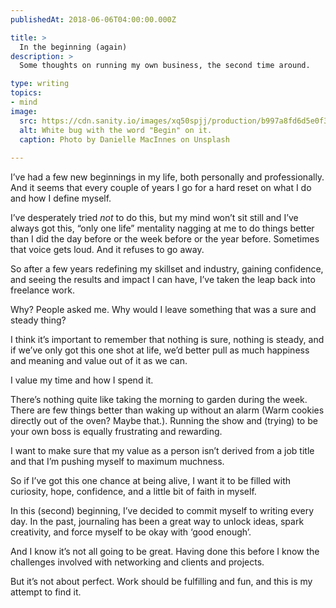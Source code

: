 ```yaml
---
publishedAt: 2018-06-06T04:00:00.000Z

title: >
  In the beginning (again)
description: >
  Some thoughts on running my own business, the second time around.

type: writing
topics:
- mind
image:
  src: https://cdn.sanity.io/images/xq50spjj/production/b997a8fd6d5e0f371b2a0cff6a02a9e84a94399d-2678x1785.jpg
  alt: White bug with the word "Begin" on it.
  caption: Photo by Danielle MacInnes on Unsplash
  
---
```


I’ve had a few new beginnings in my life, both personally and professionally. And it seems that every couple of years I go for a hard reset on what I do and how I define myself.

I’ve desperately tried _not_ to do this, but my mind won’t sit still and I’ve always got this, “only one life” mentality nagging at me to do things better than I did the day before or the week before or the year before. Sometimes that voice gets loud. And it refuses to go away.

So after a few years redefining my skillset and industry, gaining confidence, and seeing the results and impact I can have, I’ve taken the leap back into freelance work.

Why? People asked me. Why would I leave something that was a sure and steady thing?

I think it’s important to remember that nothing is sure, nothing is steady, and if we’ve only got this one shot at life, we’d better pull as much happiness and meaning and value out of it as we can.

I value my time and how I spend it.

There’s nothing quite like taking the morning to garden during the week. There are few things better than waking up without an alarm (Warm cookies directly out of the oven? Maybe that.). Running the show and (trying) to be your own boss is equally frustrating and rewarding.

I want to make sure that my value as a person isn’t derived from a job title and that I’m pushing myself to maximum muchness.

So if I’ve got this one chance at being alive, I want it to be filled with curiosity, hope, confidence, and a little bit of faith in myself.

In this (second) beginning, I’ve decided to commit myself to writing every day. In the past, journaling has been a great way to unlock ideas, spark creativity, and force myself to be okay with ‘good enough’.

And I know it’s not all going to be great. Having done this before I know the challenges involved with networking and clients and projects.

But it’s not about perfect. Work should be fulfilling and fun, and this is my attempt to find it.